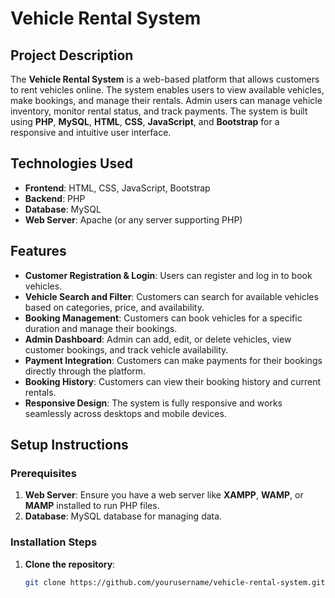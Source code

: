 # Vehicle Rental System

## Project Description

The **Vehicle Rental System** is a web-based platform that allows customers to rent vehicles online. The system enables users to view available vehicles, make bookings, and manage their rentals. Admin users can manage vehicle inventory, monitor rental status, and track payments. The system is built using **PHP**, **MySQL**, **HTML**, **CSS**, **JavaScript**, and **Bootstrap** for a responsive and intuitive user interface.

## Technologies Used
- **Frontend**: HTML, CSS, JavaScript, Bootstrap
- **Backend**: PHP
- **Database**: MySQL
- **Web Server**: Apache (or any server supporting PHP)

## Features

- **Customer Registration & Login**: Users can register and log in to book vehicles.
- **Vehicle Search and Filter**: Customers can search for available vehicles based on categories, price, and availability.
- **Booking Management**: Customers can book vehicles for a specific duration and manage their bookings.
- **Admin Dashboard**: Admin can add, edit, or delete vehicles, view customer bookings, and track vehicle availability.
- **Payment Integration**: Customers can make payments for their bookings directly through the platform.
- **Booking History**: Customers can view their booking history and current rentals.
- **Responsive Design**: The system is fully responsive and works seamlessly across desktops and mobile devices.

## Setup Instructions

### Prerequisites
1. **Web Server**: Ensure you have a web server like **XAMPP**, **WAMP**, or **MAMP** installed to run PHP files.
2. **Database**: MySQL database for managing data.

### Installation Steps
1. **Clone the repository**:

   ```bash
   git clone https://github.com/yourusername/vehicle-rental-system.git
